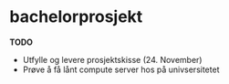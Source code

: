 # bachelorprosjekt
**TODO**

- Utfylle og levere prosjektskisse (24. November)
- Prøve å få lånt compute server hos på univsersitetet
